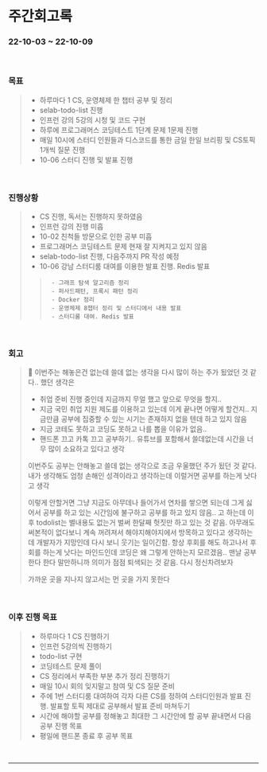 # 주간회고록
### 22-10-03 ~ 22-10-09

<br>

### 목표
>- 하루마다 1 CS, 운영체제 한 챕터 공부 및 정리
>- selab-todo-list 진행
>- 인프런 강의 5강의 시청 및 코드 구현
>- 하루에 프로그래머스 코딩테스트 1단계 문제 1문제 진행
>- 매일 10시에 스터디 인원들과 디스코드를 통한 금일 한일 브리핑 및 CS토픽 1개씩 질문 진행
>- 10-06 스터디 진행 및 발표 진행

<br>

### 진행상황
>- CS 진행, 독서는 진행하지 못하였음
>- 인프런 강의 진행 미흡
>- 10-02 친척들 방문으로 인한 공부 미흡
>- 프로그래머스 코딩테스트 문제 현재 잘 지켜지고 있지 않음
>- selab-todo-list 진행, 다음주까지 PR 작성 예정
>- 10-06 강남 스터디룸 대여를 이용한 발표 진행. Redis 발표
>>      - 그래프 탐색 알고리즘 정리
>>      - 퍼사드패턴, 프록시 패턴 정리
>>      - Docker 정리
>>      - 운영체제 8챕터 정리 및 스터디에서 내용 발표
>>      - 스터디룸 대여. Redis 발표

<br>

### 회고
> 🛐 이번주는 해놓은건 없는데 쓸데 없는 생각을 다시 많이 하는 주가 됬었던 것 같다.. 했던 생각은
> - 취업 준비 진행 중인데 지금까지 무얼 했고 앞으로 무엇을 할지..
> - 지금 국민 취업 지원 제도를 이용하고 있는데 이게 끝나면 어떻게 할건지.. 지금만큼 공부에 집중할 수 있는 시기는 존재하지 없을 텐데 하고 있지 않음
> - 지금 코테도 못하고 코딩도 못하고 나를 뽑을 이유가 없음..
> - 핸드폰 끄고 카톡 끄고 공부하기.. 유튜브를 포함해서 쓸데없는데 시간을 너무 많이 소요하고 있다고 생각
>
> 이번주도 공부는 안해놓고 쓸데 없는 생각으로 조금 우울했던 주가 됬던 것 같다. 내가 생각해도 엄청 손해인 성격이라고 생각하는데 이럴거면 공부를 하는게 낫다고 생각
>
> 이렇게 안할거면 그냥 지금도 아무데나 들어가서 연차를 쌓으면 되는데 그게 싫어서 공부를 하고 있는 시간임에 불구하고 공부를 하고 있지 않음.. 고 하는데 이후 todolist는 별내용도 없는거 벌써 한달째 헛짓만 하고 있는 것 같음. 아무래도 써본적이 없다보니 계속 꺼려져서 해야지해야지에서 방목하고 있다고 생각하는데 개발자가 지망인데 다시 보니 웃기는 일이긴함. 항상 후회를 해도 하고나서 후회를 하는게 낫다는 마인드인데 코딩은 왜 그렇게 안하는지 모르겠음.. 맨날 공부한다 한다 말만하니까 의미가 점점 퇴색되는 것 같음. 다시 정신차려보자 
>
> 가까운 곳을 지나지 않고서는 먼 곳을 가지 못한다

<br>

### 이후 진행 목표
>- 하루마다 1 CS 진행하기
>- 인프런 5강의씩 진행하기
>- todo-list 구현
>- 코딩테스트 문제 풀이
>- CS 정리에서 부족한 부분 추가 정리 진행하기
>- 매일 10시 회의 잊지말고 참여 및 CS 질문 준비
>- 주에 1번 스터디룸 대여하여 각자 다른 CS를 정하여 스터디인원과 발표 진행. 발표할 토픽 제대로 공부해서 발표 준비 마쳐두기
>- 시간에 해야할 공부를 정해놓고 최대한 그 시간안에 할 공부 끝내면서 다음 공부 진행 목표
>- 평일에 핸드폰 종료 후 공부 목표

<br/>

------------  
